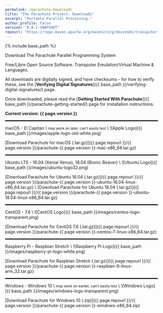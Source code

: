 ```yaml
---
permalink: /parachute-download/
title: "The Parachute Project: Downloads"
excerpt: "Portable Parallel Processing."
author_profile: false
version: "0.0.1-SNAPSHOT"
repourl: "https://repo.maven.apache.org/maven2/org/devzendo/transputer-emulator"
---
```


{% include base_path %}


Download The Parachute Parallel Programming System

Free/Libre Open Source Software. Transputer Emulation/Virtual Machine & Languages.

All downloads are digitally signed, and have checksums - for how to verify these,
see the [**Verifying Digital Signatures**]({{ base_path }}/verifying-digital-signatures/) page.

Once downloaded, please read the [**Getting Started With Parachute**]({{ base_path }}/parachute-getting-started/) page
for installation instructions.

<p/>
<b>Current version: {{ page.version }}</b>
<p/>

<hr style="height:3px; border:none; color:#000; background-color:#000; width:100%; text-align:left; margin: 0 auto 0 0;">


macOS - El Capitan \\
<small>may work on later, can't easily test</small> \\
![Apple Logo]({{ base_path }}/images/apple-logo-old-white.png)

[Download Parachute for macOS (.tar.gz)]({{ page.repourl }}/{{ page.version }}/parachute-{{ page.version }}-mac-x86_64.tar.gz)

<hr style="height:3px; border:none; color:#000; background-color:#000; width:100%; text-align:left; margin: 0 auto 0 0;">


Ubuntu LTS - 16.04 (Xenial Xerus), 18.04 (Bionic Beaver) \\
![Ubuntu Logo]({{ base_path }}/images/ubuntu-logo32.png)

[Download Parachute for Ubuntu 16.04 (.tar.gz)]({{ page.repourl }}/{{ page.version }}/parachute-{{ page.version }}-ubuntu-16.04-linux-x86_64.tar.gz) \\
[Download Parachute for Ubuntu 18.04 (.tar.gz)]({{ page.repourl }}/{{ page.version }}/parachute-{{ page.version }}-ubuntu-18.04-linux-x86_64.tar.gz)

<hr style="height:3px; border:none; color:#000; background-color:#000; width:100%; text-align:left; margin: 0 auto 0 0;">


CentOS - 7.6 \\
![CentOS Logo]({{ base_path }}/images/centos-logo-transparent.png)

[Download Parachute for CentOS 7.6 (.tar.gz)]({{ page.repourl }}/{{ page.version }}/parachute-{{ page.version }}-centos-7-linux-x86_64.tar.gz)

<hr style="height:3px; border:none; color:#000; background-color:#000; width:100%; text-align:left; margin: 0 auto 0 0;">


Raspberry Pi - Raspbian Stretch \\
![Raspberry Pi Logo]({{ base_path }}/images/raspberry-pi-logo-white.png)

[Download Parachute for Raspbian Stretch (.tar.gz)]({{ page.repourl }}/{{ page.version }}/parachute-{{ page.version }}-raspbian-9-linux-arm_32.tar.gz)

<hr style="height:3px; border:none; color:#000; background-color:#000; width:100%; text-align:left; margin: 0 auto 0 0;">


Windows - Windows 10 \\
<small>may work on earlier, can't easily test</small> \\
![Windows Logo]({{ base_path }}/images/windows-logo-transparent.png)

[Download Parachute for Windows 10 (.zip)]({{ page.repourl }}/{{ page.version }}/parachute-{{ page.version }}-windows-x86_64.zip)


